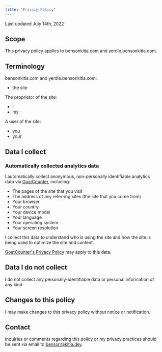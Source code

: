 ```yaml
---
title: "Privacy Policy"
---
```


Last updated July 14th, 2022

## Scope

This privacy policy applies to bensonkitia.com and yerdle.bensonkitia.com.

## Terminology

bensonkitia.com and yerdle.bensonkitia.com:

- the site

The proprietor of the site:

- I
- my

A user of the site:

- you
- your

## Data I collect

### Automatically collected analytics data

I automatically collect anonymous, non-personally identifiable analytics data via [GoatCounter](https://www.goatcounter.com/), including:

- The pages of the site that you visit
- The address of any referring sites (the site that you come from)
- Your browser
- Your country
- Your device model
- Your language
- Your operating system
- Your screen resolution

I collect this data to understand who is using the site and how the site is being used to optimize the site and content.

[GoatCounter's Privacy Policy](https://www.goatcounter.com/help/privacy) may apply to this data.

## Data I do not collect

I do not collect any personally-identifiable data or personal information of any kind.

## Changes to this policy

I may make changes to this privacy policy without notice or notification.

## Contact

Inquiries or comments regarding this policy or my privacy practices should be sent via email to benson@kitia.dev.
